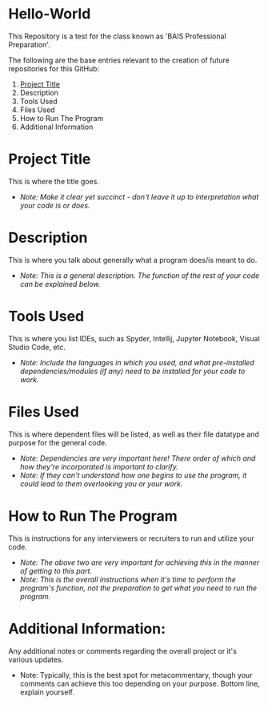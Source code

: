 # Hello-World
This Repository is a test for the class known as 'BAIS Professional Preparation'.

The following are the base entries relevant to the creation of future repositories for this GitHub:

1. [Project Title](#Project-Title)
2. Description
3. Tools Used
4. Files Used
5. How to Run The Program
6. Additional Information

# Project Title
This is where the title goes. <br>
- *Note: Make it clear yet succinct - don't leave it up to interpretation what your code is or does.*

# Description
This is where you talk about generally what a program does/is meant to do. <br>
- *Note: This is a general description. The function of the rest of your code can be explained below.*

# Tools Used
This is where you list IDEs, such as Spyder, Intellij, Jupyter Notebook, Visual Studio Code, etc.
- *Note: Include the languages in which you used, and what pre-installed dependencies/modules (if any) need to be installed for your code to work.*

# Files Used
This is where dependent files will be listed, as well as their file datatype and purpose for the general code.
- *Note: Dependencies are very important here! There order of which and how they're incorporated is important to clarify.*
- *Note: If they can't understand how one begins to use the program, it could lead to them overlooking you or your work.*

# How to Run The Program
This is instructions for any interviewers or recruiters to run and utilize your code. <br>
- *Note: The above two are very important for achieving this in the manner of getting to this part.*
- *Note: This is the overall instructions when it's time to perform the program's function, not the preparation to get what you need to run the program.*

# Additional Information:
Any additional notes or comments regarding the overall project or it's various updates.
- Note: Typically, this is the best spot for metacommentary, though your comments can achieve this too depending on your purpose. Bottom line, explain yourself.
